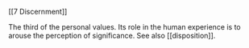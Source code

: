 [[7 Discernment]]

The third of the personal values. Its role in the human experience is to arouse the perception of significance. See also [[disposition]]. 